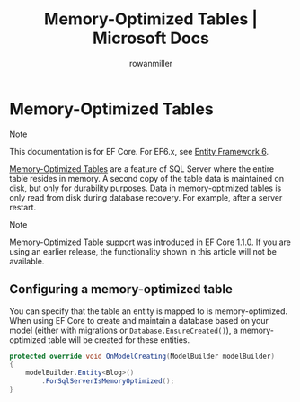 ﻿---
title: Memory-Optimized Tables | Microsoft Docs
author: rowanmiller
ms.author: divega

ms.date: 10/27/2016

ms.assetid: 2e007c82-c6e4-45bb-8129-851b79ec1a0a
ms.technology: entity-framework-core
 
uid: core/providers/sql-server/memory-optimized-tables
---

# Memory-Optimized Tables

> [!NOTE]
> This documentation is for EF Core. For EF6.x, see [Entity Framework 6](../../../ef6/index.md).

[Memory-Optimized Tables](https://msdn.microsoft.com/en-us/library/dn133165.aspx) are a feature of SQL Server where the entire table resides in memory. A second copy of the table data is maintained on disk, but only for durability purposes. Data in memory-optimized tables is only read from disk during database recovery. For example, after a server restart.

> [!NOTE]
> Memory-Optimized Table support was introduced in EF Core 1.1.0. If you are using an earlier release, the functionality shown in this article will not be available.

## Configuring a memory-optimized table

You can specify that the table an entity is mapped to is memory-optimized. When using EF Core to create and maintain a database based on your model (either with migrations or `Database.EnsureCreated()`), a memory-optimized table will be created for these entities.

```c#
protected override void OnModelCreating(ModelBuilder modelBuilder)
{
    modelBuilder.Entity<Blog>()
        .ForSqlServerIsMemoryOptimized();
}
```
